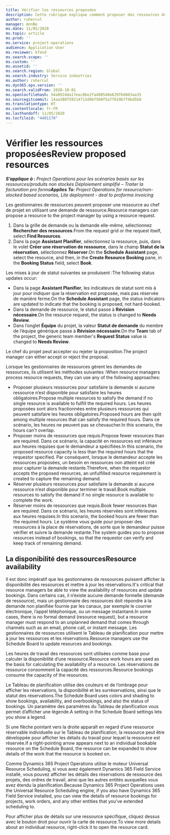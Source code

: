 ```yaml
---
title: Vérifier les ressources proposées
description: Cette rubrique explique comment proposer des ressources de projet.
author: ruhercul
manager: AnnBe
ms.date: 11/05/2020
ms.topic: article
ms.prod: ''
ms.service: project-operations
audience: Application User
ms.reviewer: kfend
ms.search.scope: ''
ms.custom: ''
ms.assetid: ''
ms.search.region: Global
ms.search.industry: Service industries
ms.author: ruhercul
ms.dyn365.ops.version: ''
ms.search.validFrom: 2020-10-01
ms.openlocfilehash: 54a0924da17eac86e2fa400540e629f6d803aa35
ms.sourcegitcommit: 14aa380759214713d9bf560f5a7f619b7f4bd5b8
ms.translationtype: HT
ms.contentlocale: fr-FR
ms.lasthandoff: 11/05/2020
ms.locfileid: "4401170"
---
```

# <a name="review-proposed-resources"></a><span data-ttu-id="cf65e-103">Vérifier les ressources proposées</span><span class="sxs-lookup"><span data-stu-id="cf65e-103">Review proposed resources</span></span>

<span data-ttu-id="cf65e-104">_**S’applique à :** Project Operations pour les scénarios basés sur les ressources/produits non stockés Déploiement simplifié – Traiter la facturation pro forma_</span><span class="sxs-lookup"><span data-stu-id="cf65e-104">_**Applies To:** Project Operations for resource/non-stocked based scenarios, Lite deployment - deal to proforma invoicing_</span></span>

<span data-ttu-id="cf65e-105">Les gestionnaires de ressources peuvent proposer une ressource au chef de projet en utilisant une demande de ressource.</span><span class="sxs-lookup"><span data-stu-id="cf65e-105">Resource managers can propose a resource to the project manager by using a resource request.</span></span>

1. <span data-ttu-id="cf65e-106">Dans la grille de demande ou la demande elle-même, sélectionnez **Rechercher des ressources**.</span><span class="sxs-lookup"><span data-stu-id="cf65e-106">From the request grid or the request itself, select **Find Resources**.</span></span>
2. <span data-ttu-id="cf65e-107">Dans la page **Assistant Planifier**, sélectionnez la ressource, puis, dans le volet **Créer une réservation de ressource**, dans le champ **Statut de la réservation**, sélectionnez **Réserver**.</span><span class="sxs-lookup"><span data-stu-id="cf65e-107">On the **Schedule Assistant** page, select the resource, and then, in the **Create Resource Booking** pane, in the **Booking Status** field, select **Book**.</span></span>

<span data-ttu-id="cf65e-108">Les mises à jour de statut suivantes se produisent :</span><span class="sxs-lookup"><span data-stu-id="cf65e-108">The following status updates occur:</span></span>

- <span data-ttu-id="cf65e-109">Dans la page **Assistant Planifier**, les indicateurs de statut sont mis à jour pour indiquer que la réservation est proposée, mais pas réservée de manière ferme.</span><span class="sxs-lookup"><span data-stu-id="cf65e-109">On the **Schedule Assistant** page, the status indicators are updated to indicate that the booking is proposed, not hard-booked.</span></span>
- <span data-ttu-id="cf65e-110">Dans la demande de ressource, le statut passe à **Révision nécessaire**.</span><span class="sxs-lookup"><span data-stu-id="cf65e-110">On the resource request, the status is changed to **Needs Review**.</span></span>
- <span data-ttu-id="cf65e-111">Dans l’onglet **Équipe** du projet, la valeur **Statut de demande** du membre de l’équipe générique passe à **Révision nécessaire**.</span><span class="sxs-lookup"><span data-stu-id="cf65e-111">On the **Team** tab of the project, the generic team member's **Request Status** value is changed to **Needs Review**.</span></span>

<span data-ttu-id="cf65e-112">Le chef du projet peut accepter ou rejeter la proposition.</span><span class="sxs-lookup"><span data-stu-id="cf65e-112">The project manager can either accept or reject the proposal.</span></span>

<span data-ttu-id="cf65e-113">Lorsque les gestionnaires de ressources gèrent les demandes de ressources, ils utilisent les méthodes suivantes :</span><span class="sxs-lookup"><span data-stu-id="cf65e-113">When resource managers process resource requests, they can use any of the following approaches:</span></span>

- <span data-ttu-id="cf65e-114">Proposer plusieurs ressources pour satisfaire la demande si aucune ressource n’est disponible pour satisfaire les heures obligatoires.</span><span class="sxs-lookup"><span data-stu-id="cf65e-114">Propose multiple resources to satisfy the demand if no single resource is available to fulfill the required hours.</span></span> <span data-ttu-id="cf65e-115">Les heures proposées sont alors fractionnées entre plusieurs ressources qui peuvent satisfaire les heures obligatoires.</span><span class="sxs-lookup"><span data-stu-id="cf65e-115">Proposed hours are then split among multiple resources that can satisfy the required hours.</span></span> <span data-ttu-id="cf65e-116">Dans ce scénario, les heures ne peuvent pas se chevaucher.</span><span class="sxs-lookup"><span data-stu-id="cf65e-116">In this scenario, the hours can't overlap.</span></span>
- <span data-ttu-id="cf65e-117">Proposer moins de ressources que requis.</span><span class="sxs-lookup"><span data-stu-id="cf65e-117">Propose fewer resources than are required.</span></span> <span data-ttu-id="cf65e-118">Dans ce scénario, la capacité en ressources est inférieure aux heures requises que le demandeur a spécifiées.</span><span class="sxs-lookup"><span data-stu-id="cf65e-118">In this scenario, the proposed resource capacity is less than the required hours that the requestor specified.</span></span> <span data-ttu-id="cf65e-119">Par conséquent, lorsque le demandeur accepte les ressources proposées, un besoin en ressources non atteint est créé pour capturer la demande restante.</span><span class="sxs-lookup"><span data-stu-id="cf65e-119">Therefore, when the requestor accepts the proposed resources, an unfulfilled resource requirement is created to capture the remaining demand.</span></span>
- <span data-ttu-id="cf65e-120">Réserver plusieurs ressources pour satisfaire la demande si aucune ressource n’est disponible pour terminer le travail.</span><span class="sxs-lookup"><span data-stu-id="cf65e-120">Book multiple resources to satisfy the demand if no single resource is available to complete the work.</span></span>
- <span data-ttu-id="cf65e-121">Réserver moins de ressources que requis.</span><span class="sxs-lookup"><span data-stu-id="cf65e-121">Book fewer resources than are required.</span></span> <span data-ttu-id="cf65e-122">Dans ce scénario, les heures réservées sont inférieures aux heures requises.</span><span class="sxs-lookup"><span data-stu-id="cf65e-122">In this scenario, the booked hours are fewer than the required hours.</span></span> <span data-ttu-id="cf65e-123">Le système vous guide pour proposer des ressources à la place de réservations, de sorte que le demandeur puisse vérifier et suivre la demande restante.</span><span class="sxs-lookup"><span data-stu-id="cf65e-123">The system guides you to propose resources instead of bookings, so that the requestor can verify and keep track of remaining demand.</span></span>

## <a name="resource-availability"></a><span data-ttu-id="cf65e-124">La disponibilité des ressources</span><span class="sxs-lookup"><span data-stu-id="cf65e-124">Resource availability</span></span>

<span data-ttu-id="cf65e-125">Il est donc impératif que les gestionnaires de ressources puissent afficher la disponibilité des ressources et mettre à jour les réservations.</span><span class="sxs-lookup"><span data-stu-id="cf65e-125">It's critical that resource managers be able to view the availability of resources and update bookings.</span></span> <span data-ttu-id="cf65e-126">Dans certains cas, il n’existe aucune demande formelle (demande de ressource), mais un gestionnaire des ressources doit répondre à la demande non planifiée fournie par les canaux, par exemple le courrier électronique, l’appel téléphonique, ou un message instantané.</span><span class="sxs-lookup"><span data-stu-id="cf65e-126">In some cases, there is no formal demand (resource request), but a resource manager must respond to an unplanned demand that comes through channels such as an email, phone call, or instant message.</span></span> <span data-ttu-id="cf65e-127">Les gestionnaires de ressources utilisent le Tableau de planification pour mettre à jour les ressources et les réservations.</span><span class="sxs-lookup"><span data-stu-id="cf65e-127">Resource managers use the Schedule Board to update resources and bookings.</span></span>

<span data-ttu-id="cf65e-128">Les heures de travail des ressources sont utilisées comme base pour calculer la disponibilité d’une ressource.</span><span class="sxs-lookup"><span data-stu-id="cf65e-128">Resource work hours are used as the basis for calculating the availability of a resource.</span></span> <span data-ttu-id="cf65e-129">Les réservations de ressource consomment la capacité des ressources.</span><span class="sxs-lookup"><span data-stu-id="cf65e-129">Resource bookings consume the capacity of the resources.</span></span>

<span data-ttu-id="cf65e-130">Le Tableau de planification utilise des couleurs et de l’ombrage pour afficher les réservations, la disponibilité et les surréservations, ainsi que le statut des réservations.</span><span class="sxs-lookup"><span data-stu-id="cf65e-130">The Schedule Board uses colors and shading to show bookings, availability, and overbookings, and also the status of bookings.</span></span> <span data-ttu-id="cf65e-131">Un paramètre des paramètres du Tableau de planification vous permet d’afficher une légende.</span><span class="sxs-lookup"><span data-stu-id="cf65e-131">A setting in the Schedule Board settings lets you show a legend.</span></span>

<span data-ttu-id="cf65e-132">Si une flèche pointant vers la droite apparaît en regard d’une ressource réservable individuelle sur le Tableau de planification, la ressource peut être développée pour afficher les détails du travail pour lequel la ressource est réservée.</span><span class="sxs-lookup"><span data-stu-id="cf65e-132">If a right-pointing arrow appears next to an individual bookable resource on the Schedule Board, the resource can be expanded to show details of the work that the resource is booked on.</span></span>

<span data-ttu-id="cf65e-133">Comme Dynamics 365 Project Operations utilise le moteur Universal Resource Scheduling, si vous avez également Dynamics 365 Field Service installé, vous pouvez afficher les détails des réservations de ressource des projets, des ordres de travail, ainsi que les autres entités auxquelles vous avez étendu la planification.</span><span class="sxs-lookup"><span data-stu-id="cf65e-133">Because Dynamics 365 Project Operations uses the Universal Resource Scheduling engine, if you also have Dynamics 365 Field Service installed, you can view the details of resource bookings for projects, work orders, and any other entities that you've extended scheduling to.</span></span>

<span data-ttu-id="cf65e-134">Pour afficher plus de détails sur une ressource spécifique, cliquez dessus avec le bouton droit pour ouvrir la carte de ressource.</span><span class="sxs-lookup"><span data-stu-id="cf65e-134">To view more details about an individual resource, right-click it to open the resource card.</span></span>

